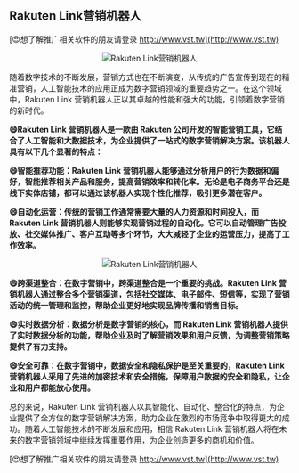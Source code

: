 ## **Rakuten Link营销机器人**

[😍想了解推广相关软件的朋友请登录 http://www.vst.tw](http://www.vst.tw)

 <center><img src="https://vst.tw/MP4/tuiguang/png/3.png" alt="Rakuten Link营销机器人"></center>

随着数字技术的不断发展，营销方式也在不断演变，从传统的广告宣传到现在的精准营销，人工智能技术的应用正成为数字营销领域的重要趋势之一。在这个领域中，Rakuten Link 营销机器人正以其卓越的性能和强大的功能，引领着数字营销的新时代。

**😄Rakuten Link 营销机器人是一款由 Rakuten 公司开发的智能营销工具，它结合了人工智能和大数据技术，为企业提供了一站式的数字营销解决方案。该机器人具有以下几个显著的特点：**

**😄智能推荐功能：Rakuten Link 营销机器人能够通过分析用户的行为数据和偏好，智能推荐相关产品和服务，提高营销效率和转化率。无论是电子商务平台还是线下实体店铺，都可以通过该机器人实现个性化推荐，吸引更多潜在客户。**

**😄自动化运营：传统的营销工作通常需要大量的人力资源和时间投入，而 Rakuten Link 营销机器人则能够实现营销过程的自动化。它可以自动管理广告投放、社交媒体推广、客户互动等多个环节，大大减轻了企业的运营压力，提高了工作效率。**

 <center><img src="https://vst.tw/MP4/tuiguang/png/8.png" alt="Rakuten Link营销机器人"></center>

**😄跨渠道整合：在数字营销中，跨渠道整合是一个重要的挑战。Rakuten Link 营销机器人通过整合多个营销渠道，包括社交媒体、电子邮件、短信等，实现了营销活动的统一管理和监控，帮助企业更好地实现品牌传播和销售目标。**

**😄实时数据分析：数据分析是数字营销的核心，而 Rakuten Link 营销机器人提供了实时数据分析的功能，帮助企业及时了解营销效果和用户反馈，为调整营销策略提供了有力支持。**

**😄安全可靠：在数字营销中，数据安全和隐私保护是至关重要的，Rakuten Link 营销机器人采用了先进的加密技术和安全措施，保障用户数据的安全和隐私，让企业和用户都能放心使用。**

总的来说，Rakuten Link 营销机器人以其智能化、自动化、整合化的特点，为企业提供了全方位的数字营销解决方案，助力企业在激烈的市场竞争中取得更大的成功。随着人工智能技术的不断发展和应用，相信 Rakuten Link 营销机器人将在未来的数字营销领域中继续发挥重要作用，为企业创造更多的商机和价值。

[😍想了解推广相关软件的朋友请登录 http://www.vst.tw](http://www.vst.tw)



